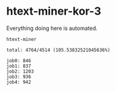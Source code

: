# htext-miner-kor-3

Everything doing here is automated.

```
htext-miner

total: 4764/4514 (105.53832521045636%)

job0: 846
job1: 837
job2: 1203
job3: 936
job4: 942
```